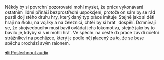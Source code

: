 
Někdy by si povrchní pozorovatel mohl myslet, že práce vykonávaná ostatními lidmi přináší bezprostřední uspokojení, protože on sám by se rád pustil do jistého druhu hry, který daný typ práce imituje. Stejně jako si děti hrají na školu, na vojáky a na železnici, chtěli by si hrát i dospělí. Domnívají se, že strojvedoucího musí bavit ovládat jeho lokomotivu, stejně jako by to bavilo je, kdyby si s ní mohli hrát. Ve spěchu na cestě do práce závidí účetní strážníkovi na pochůzce, který je podle něj placený za to, že se beze spěchu prochází svým rajonem.

[🔊 Poslechnout audio](/data/7-paragraphs/audio/chapter_35/para_001-Nkdy-by-si-povrchn-pozorovatel-mohl-myslet-e-p.mp3)
